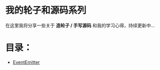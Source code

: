 # 我的轮子和源码系列

在这里我将分享一些关于 **造轮子 / 手写源码** 和我的学习心得，持续更新中...

# 目录：
+ [EventEmitter](https://github.com/Douc1998/Wheels/tree/main/EventEmitter)